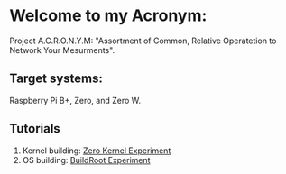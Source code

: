 # Welcome to my Acronym:
Project A.C.R.O.N.Y.M: "Assortment of Common, Relative Operatetion to Network Your Mesurments". 

## Target systems:
Raspberry Pi B+, Zero, and Zero W.

## Tutorials
1. Kernel building: [Zero Kernel Experiment](https://github.com/Tearran/acronym/wiki/Zero-kernel-experiment)
2. OS building: [BuildRoot Experiment](https://github.com/Tearran/acronym/wiki/Buildroot-Experiment)

